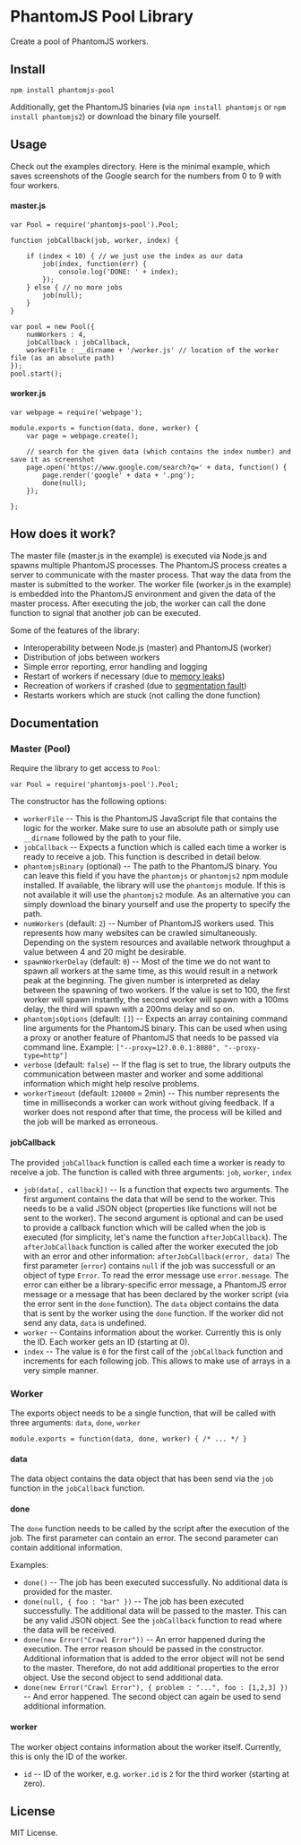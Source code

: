 # PhantomJS Pool Library

Create a pool of PhantomJS workers.

## Install

`npm install phantomjs-pool`

Additionally, get the PhantomJS binaries (via `npm install phantomjs` or `npm install phantomjs2`)
or download the binary file yourself.

## Usage

Check out the examples directory. Here is the minimal example, which saves screenshots of the Google search for the numbers from 0 to 9 with four workers.

#### master.js

    var Pool = require('phantomjs-pool').Pool;
    
    function jobCallback(job, worker, index) {
    
        if (index < 10) { // we just use the index as our data
            job(index, function(err) {
                console.log('DONE: ' + index);
            });
        } else { // no more jobs
            job(null);
        }
    }
    
    var pool = new Pool({
        numWorkers : 4,
        jobCallback : jobCallback,
        workerFile : __dirname + '/worker.js' // location of the worker file (as an absolute path)
    });
    pool.start();

#### worker.js

    var webpage = require('webpage');
    
    module.exports = function(data, done, worker) {
        var page = webpage.create();
    
        // search for the given data (which contains the index number) and save it as screenshot
        page.open('https://www.google.com/search?q=' + data, function() {
            page.render('google' + data + '.png');
            done(null);
        });
    
    };

## How does it work?

The master file (master.js in the example) is executed via Node.js and spawns multiple PhantomJS processes.
The PhantomJS process creates a server to communicate with the master process.
That way the data from the master is submitted to the worker.
The worker file (worker.js in the example) is embedded into the PhantomJS environment and given the data of the master process.
After executing the job, the worker can call the done function to signal that another job can be executed.

Some of the features of the library:
* Interoperability between Node.js (master) and PhantomJS (worker)
* Distribution of jobs between workers
* Simple error reporting, error handling and logging
* Restart of workers if necessary (due to [memory leaks](https://github.com/ariya/phantomjs/issues/11390))
* Recreation of workers if crashed (due to [segmentation fault](https://github.com/ariya/phantomjs/issues/13175))
* Restarts workers which are stuck (not calling the done function)


## Documentation

### Master (Pool)

Require the library to get access to `Pool`:

    var Pool = require('phantomjs-pool').Pool;

The constructor has the following options:

* `workerFile` -- This is the PhantomJS JavaScript file that contains the logic for the worker.
Make sure to use an absolute path or simply use `__dirname` followed by the path to your file.
* `jobCallback` -- Expects a function which is called each time a worker is ready to receive a job. This function is described in detail below.
* `phantomjsBinary` (optional) -- The path to the PhantomJS binary. You can leave this field if you have the `phantomjs` or `phantomjs2`
 npm module installed. If available, the library will use the `phantomjs` module. If this is not available it will use the `phantomjs2` module.
As an alternative you can simply download the binary yourself and use the property to specify the path.
* `numWorkers` (default: `2`) -- Number of PhantomJS workers used. This represents how many websites can be crawled simultaneously.
Depending on the system resources and available network throughput a value between 4 and 20 might be desirable.
* `spawnWorkerDelay` (default: `0`) -- Most of the time we do not want to spawn all workers at the same time,
as this would result in a network peak at the beginning.
The given number is interpreted as delay between the spawning of two workers.
If the value is set to 100, the first worker will spawn instantly, the second worker will spawn with a 100ms delay,
the third will spawn with a 200ms delay and so on.
* `phantomjsOptions` (default: `[]`) --  Expects an array containing command line arguments for the PhantomJS binary.
This can be used when using a proxy or another feature of PhantomJS that needs to be passed via command line.
Example: `["--proxy=127.0.0.1:8080", "--proxy-type=http"]`
* `verbose` (default: `false`) -- If the flag is set to true, the library outputs the communication between
master and worker and some additional information which might help resolve problems.
* `workerTimeout` (default: `120000` = 2min) -- This number represents the time in milliseconds a worker can work without giving feedback.
If a worker does not respond after that time, the process will be killed and the job will be marked as erroneous.

#### jobCallback

The provided `jobCallback` function is called each time a worker is ready to receive a job.
The function is called with three arguments: `job`, `worker`, `index`
* `job(data[, callback])` -- Is a function that expects two arguments. The first argument contains the data that will be send to the worker.
This needs to be a valid JSON object (properties like functions will not be sent to the worker). The second argument is optional
and can be used to provide a callback function which will be called when the job is executed
(for simplicity, let's name the function `afterJobCallback`).
The `afterJobCallback` function is called after the worker executed the job with an error and other information: `afterJobCallback(error, data)`
The first parameter (`error`) contains `null` if the job was successfull or an object of type `Error`. To read the error message use `error.message`.
The error can either be a library-specific error message, a PhantomJS error message or a message that has been declared by the worker script (via the error sent in the `done` function).
The `data` object contains the data that is sent by the worker using the `done` function. If the worker did not send any data, `data` is undefined.
* `worker` -- Contains information about the worker. Currently this is only the ID. Each worker gets an ID (starting at 0).
* `index` -- The value is `0` for the first call of the `jobCallback` function and increments for each following job.
This allows to make use of arrays in a very simple manner.

### Worker

The exports object needs to be a single function, that will be called with three arguments: `data`, `done`, `worker`

    module.exports = function(data, done, worker) { /* ... */ }

#### data

The data object contains the data object that has been send via the `job` function in the `jobCallback` function.

#### done

The `done` function needs to be called by the script after the execution of the job.
The first parameter can contain an error. The second parameter can contain additional information.

Examples:
* `done()` -- The job has been executed successfully. No additional data is provided for the master.
* `done(null, { foo : "bar" })` -- The job has been executed successfully. The additional data will be passed to the master. This can be any valid JSON object.
See the `jobCallback` function to read where the data will be received.
* `done(new Error("Crawl Error"))` -- An error happened during the execution. The error reason should be passed in the constructor.
Additional information that is added to the error object will not be send to the master.
Therefore, do not add additional properties to the error object. Use the second object to send additional data.
* `done(new Error("Crawl Error"), { problem : "...", foo : [1,2,3] })` -- And error happened. The second object can again be used to send additional information.


#### worker

The worker object contains information about the worker itself. Currently, this is only the ID of the worker.

* `id` -- ID of the worker, e.g. `worker.id` is `2` for the third worker (starting at zero).

## License

MIT License.